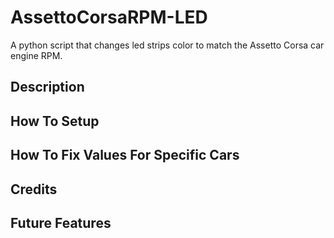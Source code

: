 # AssettoCorsaRPM-LED

A python script that changes led strips color to match the Assetto Corsa car engine RPM.

## Description

## How To Setup

## How To Fix Values For Specific Cars

## Credits

## Future Features
